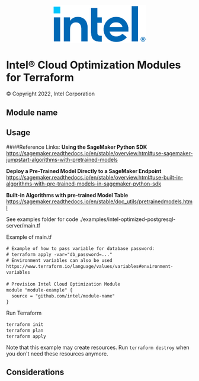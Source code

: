 

<p align="center">
  <img src="./images/logo-classicblue-800px.png" alt="Intel Logo" width="250"/>
</p>

# Intel® Cloud Optimization Modules for Terraform

© Copyright 2022, Intel Corporation

## Module name

## Usage
####Reference Links:
<b>Using the SageMaker Python SDK </b>
https://sagemaker.readthedocs.io/en/stable/overview.html#use-sagemaker-jumpstart-algorithms-with-pretrained-models

<b>Deploy a  Pre-Trained Model Directly to a SageMaker Endpoint</b>
https://sagemaker.readthedocs.io/en/stable/overview.html#use-built-in-algorithms-with-pre-trained-models-in-sagemaker-python-sdk

<b>Built-in Algorithms with pre-trained Model Table</b>
https://sagemaker.readthedocs.io/en/stable/doc_utils/pretrainedmodels.html

See examples folder for code ./examples/intel-optimized-postgresql-server/main.tf

Example of main.tf

```hcl
# Example of how to pass variable for database password:
# terraform apply -var="db_password=..."
# Environment variables can also be used https://www.terraform.io/language/values/variables#environment-variables

# Provision Intel Cloud Optimization Module
module "module-example" {
  source = "github.com/intel/module-name"
}

```

Run Terraform

```hcl
terraform init  
terraform plan
terraform apply

```

Note that this example may create resources. Run `terraform destroy` when you don't need these resources anymore.

## Considerations  